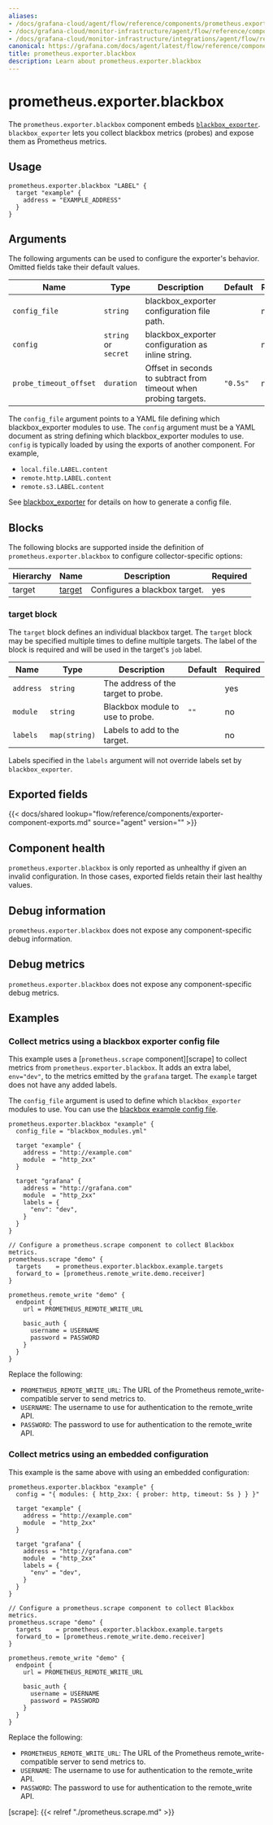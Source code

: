 ```yaml
---
aliases:
- /docs/grafana-cloud/agent/flow/reference/components/prometheus.exporter.blackbox/
- /docs/grafana-cloud/monitor-infrastructure/agent/flow/reference/components/prometheus.exporter.blackbox/
- /docs/grafana-cloud/monitor-infrastructure/integrations/agent/flow/reference/components/prometheus.exporter.blackbox/
canonical: https://grafana.com/docs/agent/latest/flow/reference/components/prometheus.exporter.blackbox/
title: prometheus.exporter.blackbox
description: Learn about prometheus.exporter.blackbox
---
```


# prometheus.exporter.blackbox

The `prometheus.exporter.blackbox` component embeds
[`blackbox_exporter`](https://github.com/prometheus/blackbox_exporter). `blackbox_exporter` lets you collect blackbox metrics (probes) and expose them as Prometheus metrics.

## Usage

```river
prometheus.exporter.blackbox "LABEL" {
  target "example" {
    address = "EXAMPLE_ADDRESS"
  }
}
```

## Arguments

The following arguments can be used to configure the exporter's behavior.
Omitted fields take their default values.

| Name                   | Type                 | Description                                                      | Default  | Required |
| ---------------------- | -------------------- | ---------------------------------------------------------------- | -------- | -------- |
| `config_file`          | `string`             | blackbox_exporter configuration file path.                       |          | no       |
| `config`               | `string` or `secret` | blackbox_exporter configuration as inline string.                |          | no       |
| `probe_timeout_offset` | `duration`           | Offset in seconds to subtract from timeout when probing targets. | `"0.5s"` | no       |

The `config_file` argument points to a YAML file defining which blackbox_exporter modules to use.
The `config` argument must be a YAML document as string defining which blackbox_exporter modules to use.
`config` is typically loaded by using the exports of another component. For example,

- `local.file.LABEL.content`
- `remote.http.LABEL.content`
- `remote.s3.LABEL.content`

See [blackbox_exporter](https://github.com/prometheus/blackbox_exporter/blob/master/example.yml) for details on how to generate a config file.

## Blocks

The following blocks are supported inside the definition of
`prometheus.exporter.blackbox` to configure collector-specific options:

| Hierarchy | Name       | Description                   | Required |
| --------- | ---------- | ----------------------------- | -------- |
| target    | [target][] | Configures a blackbox target. | yes      |

[target]: #target-block

### target block

The `target` block defines an individual blackbox target.
The `target` block may be specified multiple times to define multiple targets. The label of the block is required and will be used in the target's `job` label.

| Name      | Type             | Description                         | Default | Required |
| --------- | ---------------- | ----------------------------------- | ------- | -------- |
| `address` | `string`         | The address of the target to probe. |         | yes      |
| `module`  | `string`         | Blackbox module to use to probe.    | `""`    | no       |
| `labels`  | `map(string)`    | Labels to add to the target.        |         | no       |

Labels specified in the `labels` argument will not override labels set by `blackbox_exporter`.

## Exported fields

{{< docs/shared lookup="flow/reference/components/exporter-component-exports.md" source="agent" version="<AGENT VERSION>" >}}

## Component health

`prometheus.exporter.blackbox` is only reported as unhealthy if given
an invalid configuration. In those cases, exported fields retain their last
healthy values.

## Debug information

`prometheus.exporter.blackbox` does not expose any component-specific
debug information.

## Debug metrics

`prometheus.exporter.blackbox` does not expose any component-specific
debug metrics.

## Examples

### Collect metrics using a blackbox exporter config file

This example uses a [`prometheus.scrape` component][scrape] to collect metrics
from `prometheus.exporter.blackbox`. It adds an extra label, `env="dev"`, to the metrics emitted by the `grafana` target. The `example` target does not have any added labels. 

The `config_file` argument is used to define which `blackbox_exporter` modules to use. You can use the [blackbox example config file](https://github.com/prometheus/blackbox_exporter/blob/master/example.yml).

```river
prometheus.exporter.blackbox "example" {
  config_file = "blackbox_modules.yml"

  target "example" {
    address = "http://example.com"
    module  = "http_2xx"
  }

  target "grafana" {
    address = "http://grafana.com"
    module  = "http_2xx"
    labels = {
      "env": "dev",
    }
  }
}

// Configure a prometheus.scrape component to collect Blackbox metrics.
prometheus.scrape "demo" {
  targets    = prometheus.exporter.blackbox.example.targets
  forward_to = [prometheus.remote_write.demo.receiver]
}

prometheus.remote_write "demo" {
  endpoint {
    url = PROMETHEUS_REMOTE_WRITE_URL

    basic_auth {
      username = USERNAME
      password = PASSWORD
    }
  }
}
```

Replace the following:

- `PROMETHEUS_REMOTE_WRITE_URL`: The URL of the Prometheus remote_write-compatible server to send metrics to.
- `USERNAME`: The username to use for authentication to the remote_write API.
- `PASSWORD`: The password to use for authentication to the remote_write API.

### Collect metrics using an embedded configuration

This example is the same above with using an embedded configuration:

```river
prometheus.exporter.blackbox "example" {
  config = "{ modules: { http_2xx: { prober: http, timeout: 5s } } }"

  target "example" {
    address = "http://example.com"
    module  = "http_2xx"
  }

  target "grafana" {
    address = "http://grafana.com"
    module  = "http_2xx"
    labels = {
      "env" = "dev",
    }
  }
}

// Configure a prometheus.scrape component to collect Blackbox metrics.
prometheus.scrape "demo" {
  targets    = prometheus.exporter.blackbox.example.targets
  forward_to = [prometheus.remote_write.demo.receiver]
}

prometheus.remote_write "demo" {
  endpoint {
    url = PROMETHEUS_REMOTE_WRITE_URL

    basic_auth {
      username = USERNAME
      password = PASSWORD
    }
  }
}
```

Replace the following:

- `PROMETHEUS_REMOTE_WRITE_URL`: The URL of the Prometheus remote_write-compatible server to send metrics to.
- `USERNAME`: The username to use for authentication to the remote_write API.
- `PASSWORD`: The password to use for authentication to the remote_write API.


[scrape]: {{< relref "./prometheus.scrape.md" >}}

